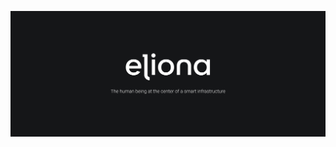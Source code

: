 ![The human being at the center of a smart infrastructure](https://raw.githubusercontent.com/eliona-smart-building-assistant/.github/main/profile/eliona.png)
